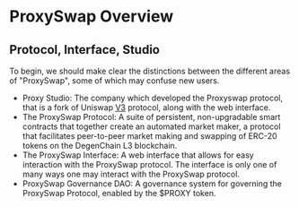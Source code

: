# ProxySwap Overview

## Protocol, Interface, Studio

To begin, we should make clear the distinctions between the different areas of "ProxySwap", some of which may confuse new users.

* Proxy Studio: The company which developed the Proxyswap protocol, that is a fork of Uniswap [V3](https://github.com/Uniswap/docs/blob/main/docs/contracts/v3/overview.md) protocol, along with the web interface.
* The ProxySwap Protocol: A suite of persistent, non-upgradable smart contracts that together create an automated market maker, a protocol that facilitates peer-to-peer market making and swapping of ERC-20 tokens on the DegenChain L3 blockchain.
* The ProxySwap Interface: A web interface that allows for easy interaction with the ProxySwap protocol. The interface is only one of many ways one may interact with the ProxySwap protocol.
* ProxySwap Governance DAO: A governance system for governing the ProxySwap Protocol, enabled by the $PROXY token.
